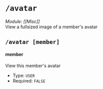 # `/avatar`
*Module: [[Misc]]*<br>
View a fullsized image of a member's avatar
## `/avatar [member]`
#### member
View this member's avatar
- Type: `USER`
- Required: `FALSE`
